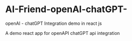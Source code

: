 # AI-Friend-openAI-chatGPT-
openAI - chatGPT Integration demo in react js

A demo react app for openAPI chatGPT api integration
